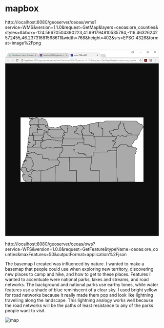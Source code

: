 # mapbox

http://localhost:8080/geoserver/ceoas/wms?service=WMS&version=1.1.0&request=GetMap&layers=ceoas:ore_counties&styles=&bbox=-124.56670504390223,41.991794810535794,-116.46326242572455,46.23731681568611&width=768&height=402&srs=EPSG:4326&format=image%2Fpng

![wms](https://github.com/sternda/mapbox/blob/master/WMS.png)

http://localhost:8080/geoserver/ceoas/ows?service=WFS&version=1.0.0&request=GetFeature&typeName=ceoas:ore_counties&maxFeatures=50&outputFormat=application%2Fjson

The basemap I created was influenced by nature. I wanted to make a basemap that people could use when exploring new territory, discovering new places to camp and hike, and how to get to these places. Features I wanted to accentuate were national parks, lakes and streams, and road networks. The background and national parks use earthy tones, while water features use a shade of blue reminiscent of a clear sky. I used bright yellow for road networks because it really made them pop and look like lightning travelling along the landscape. This lightning analogy works well because the road networks will be the paths of least resistance to any of the parks people want to visit. 

![map](http://sternda.github.io/mapbox/index)
